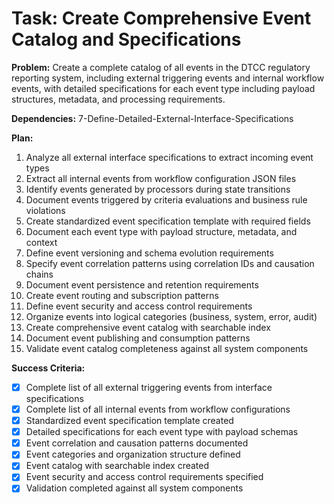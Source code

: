 # Task: Create Comprehensive Event Catalog and Specifications

**Problem:** Create a complete catalog of all events in the DTCC regulatory reporting system, including external triggering events and internal workflow events, with detailed specifications for each event type including payload structures, metadata, and processing requirements.

**Dependencies:** 7-Define-Detailed-External-Interface-Specifications

**Plan:**
1. Analyze all external interface specifications to extract incoming event types
2. Extract all internal events from workflow configuration JSON files
3. Identify events generated by processors during state transitions
4. Document events triggered by criteria evaluations and business rule violations
5. Create standardized event specification template with required fields
6. Document each event type with payload structure, metadata, and context
7. Define event versioning and schema evolution requirements
8. Specify event correlation patterns using correlation IDs and causation chains
9. Document event persistence and retention requirements
10. Create event routing and subscription patterns
11. Define event security and access control requirements
12. Organize events into logical categories (business, system, error, audit)
13. Create comprehensive event catalog with searchable index
14. Document event publishing and consumption patterns
15. Validate event catalog completeness against all system components

**Success Criteria:**
- [x] Complete list of all external triggering events from interface specifications
- [x] Complete list of all internal events from workflow configurations
- [x] Standardized event specification template created
- [x] Detailed specifications for each event type with payload schemas
- [x] Event correlation and causation patterns documented
- [x] Event categories and organization structure defined
- [x] Event catalog with searchable index created
- [x] Event security and access control requirements specified
- [x] Validation completed against all system components
